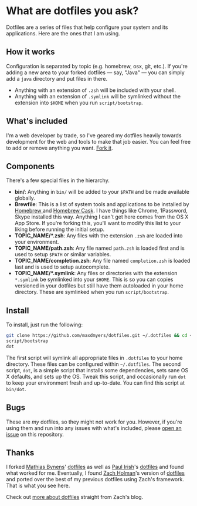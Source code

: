 # What are dotfiles you ask?

Dotfiles are a series of files that help configure your system and its applications. Here are the ones that I am using.

## How it works

Configuration is separated by topic (e.g. homebrew, osx, git, etc.). If you're adding a new area to your
forked dotfiles — say, "Java" — you can simply add a `java` directory and put
files in there.
- Anything with an extension of `.zsh` will be included with your shell.
- Anything with an extension of `.symlink` will be symlinked without the extension into `$HOME` when you run `script/bootstrap`.

## What's included

I'm a web developer by trade, so I've geared my dotfiles heavily towards development for the web and tools to make that job easier. You can feel free to add or remove anything you want.
[Fork it](https://github.com/maxdmyers/dotfiles/fork).

## Components

There's a few special files in the hierarchy.

- **bin/**: Anything in `bin/` will be added to your `$PATH` and be made
  available globally.
- **Brewfile**: This is a list of system tools and applications to be installed by [Homebrew ](http://brew.sh) and [Homebrew Cask](http://caskroom.io). I have things like Chrome, 1Password, Skype installed this way. Anything I can't get here comes from the OS X App Store. If you're forking this, you'll want to modify this list to your liking before running the initial setup.
- **TOPIC_NAME/\*.zsh**: Any files with the extension `.zsh` are loaded into your
  environment.
- **TOPIC_NAME/path.zsh**: Any file named `path.zsh` is loaded first and is used to  setup `$PATH` or similar variables.
- **TOPIC_NAME/completion.zsh**: Any file named `completion.zsh` is loaded
  last and is used to setup autocomplete.
- **TOPIC_NAME/\*.symlink**: Any files or directories with the extension `*.symlink` be symlinked into your `$HOME`. This is so you can copies versioned in your dotfiles but still have them autoloaded in your home directory. These are symlinked when you run `script/bootstrap`.

## Install

To install, just run the following:

```sh
git clone https://github.com/maxdmyers/dotfiles.git ~/.dotfiles && cd ~/.dotfiles
script/bootstrap
dot
```

The first script will symlink all appropriate files in `.dotfiles` to your home directory. These files can be configured within `~/.dotfiles`. The second script, `dot`, is a simple script that installs some dependencies, sets sane OS X defaults, and sets up the OS. Tweak this script, and occasionally run `dot` to keep your environment fresh and up-to-date. You can find this script at `bin/dot`.

## Bugs

These are *my* dotfiles, so they might not work for you. However, if you're using them and run into any issues with what's included, please
[open an issue](https://github.com/maxdmyers/dotfiles/issues) on this repository.

## Thanks

I forked [Mathias Bynens](http://github.com/mathiasbynens)'
[dotfiles](https://github.com/mathiasbynens/dotfiles) as well as [Paul Irish](http://github.com/paulirish)'s [dotfiles](https://github.com/paulirish/dotfiles) and found what worked for me. Eventually, I found [Zach Holman](http://github.com/holman)'s version of [dotfiles](https://github.com/holman/dotfiles) and ported over the best of my previous dotfiles using Zach's framework. That is what you see here.

Check out [more about dotfiles](http://zachholman.com/2010/08/dotfiles-are-meant-to-be-forked/) straight from Zach's blog.
